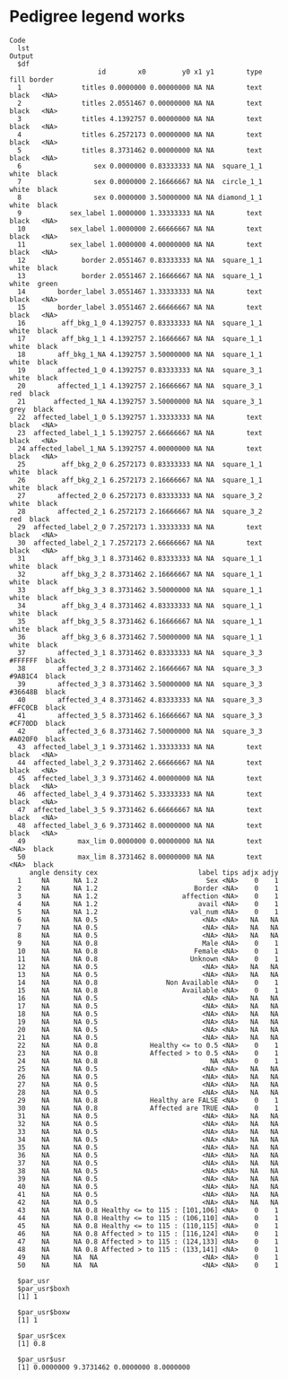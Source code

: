 # Pedigree legend works

    Code
      lst
    Output
      $df
                          id        x0         y0 x1 y1        type    fill border
      1               titles 0.0000000 0.00000000 NA NA        text   black   <NA>
      2               titles 2.0551467 0.00000000 NA NA        text   black   <NA>
      3               titles 4.1392757 0.00000000 NA NA        text   black   <NA>
      4               titles 6.2572173 0.00000000 NA NA        text   black   <NA>
      5               titles 8.3731462 0.00000000 NA NA        text   black   <NA>
      6                  sex 0.0000000 0.83333333 NA NA  square_1_1   white  black
      7                  sex 0.0000000 2.16666667 NA NA  circle_1_1   white  black
      8                  sex 0.0000000 3.50000000 NA NA diamond_1_1   white  black
      9            sex_label 1.0000000 1.33333333 NA NA        text   black   <NA>
      10           sex_label 1.0000000 2.66666667 NA NA        text   black   <NA>
      11           sex_label 1.0000000 4.00000000 NA NA        text   black   <NA>
      12              border 2.0551467 0.83333333 NA NA  square_1_1   white  black
      13              border 2.0551467 2.16666667 NA NA  square_1_1   white  green
      14        border_label 3.0551467 1.33333333 NA NA        text   black   <NA>
      15        border_label 3.0551467 2.66666667 NA NA        text   black   <NA>
      16         aff_bkg_1_0 4.1392757 0.83333333 NA NA  square_1_1   white  black
      17         aff_bkg_1_1 4.1392757 2.16666667 NA NA  square_1_1   white  black
      18        aff_bkg_1_NA 4.1392757 3.50000000 NA NA  square_1_1   white  black
      19        affected_1_0 4.1392757 0.83333333 NA NA  square_3_1   white  black
      20        affected_1_1 4.1392757 2.16666667 NA NA  square_3_1     red  black
      21       affected_1_NA 4.1392757 3.50000000 NA NA  square_3_1    grey  black
      22  affected_label_1_0 5.1392757 1.33333333 NA NA        text   black   <NA>
      23  affected_label_1_1 5.1392757 2.66666667 NA NA        text   black   <NA>
      24 affected_label_1_NA 5.1392757 4.00000000 NA NA        text   black   <NA>
      25         aff_bkg_2_0 6.2572173 0.83333333 NA NA  square_1_1   white  black
      26         aff_bkg_2_1 6.2572173 2.16666667 NA NA  square_1_1   white  black
      27        affected_2_0 6.2572173 0.83333333 NA NA  square_3_2   white  black
      28        affected_2_1 6.2572173 2.16666667 NA NA  square_3_2     red  black
      29  affected_label_2_0 7.2572173 1.33333333 NA NA        text   black   <NA>
      30  affected_label_2_1 7.2572173 2.66666667 NA NA        text   black   <NA>
      31         aff_bkg_3_1 8.3731462 0.83333333 NA NA  square_1_1   white  black
      32         aff_bkg_3_2 8.3731462 2.16666667 NA NA  square_1_1   white  black
      33         aff_bkg_3_3 8.3731462 3.50000000 NA NA  square_1_1   white  black
      34         aff_bkg_3_4 8.3731462 4.83333333 NA NA  square_1_1   white  black
      35         aff_bkg_3_5 8.3731462 6.16666667 NA NA  square_1_1   white  black
      36         aff_bkg_3_6 8.3731462 7.50000000 NA NA  square_1_1   white  black
      37        affected_3_1 8.3731462 0.83333333 NA NA  square_3_3 #FFFFFF  black
      38        affected_3_2 8.3731462 2.16666667 NA NA  square_3_3 #9AB1C4  black
      39        affected_3_3 8.3731462 3.50000000 NA NA  square_3_3 #36648B  black
      40        affected_3_4 8.3731462 4.83333333 NA NA  square_3_3 #FFC0CB  black
      41        affected_3_5 8.3731462 6.16666667 NA NA  square_3_3 #CF70DD  black
      42        affected_3_6 8.3731462 7.50000000 NA NA  square_3_3 #A020F0  black
      43  affected_label_3_1 9.3731462 1.33333333 NA NA        text   black   <NA>
      44  affected_label_3_2 9.3731462 2.66666667 NA NA        text   black   <NA>
      45  affected_label_3_3 9.3731462 4.00000000 NA NA        text   black   <NA>
      46  affected_label_3_4 9.3731462 5.33333333 NA NA        text   black   <NA>
      47  affected_label_3_5 9.3731462 6.66666667 NA NA        text   black   <NA>
      48  affected_label_3_6 9.3731462 8.00000000 NA NA        text   black   <NA>
      49             max_lim 0.0000000 0.00000000 NA NA        text    <NA>  black
      50             max_lim 8.3731462 8.00000000 NA NA        text    <NA>  black
         angle density cex                         label tips adjx adjy
      1     NA      NA 1.2                           Sex <NA>    0    1
      2     NA      NA 1.2                        Border <NA>    0    1
      3     NA      NA 1.2                     affection <NA>    0    1
      4     NA      NA 1.2                         avail <NA>    0    1
      5     NA      NA 1.2                       val_num <NA>    0    1
      6     NA      NA 0.5                          <NA> <NA>   NA   NA
      7     NA      NA 0.5                          <NA> <NA>   NA   NA
      8     NA      NA 0.5                          <NA> <NA>   NA   NA
      9     NA      NA 0.8                          Male <NA>    0    1
      10    NA      NA 0.8                        Female <NA>    0    1
      11    NA      NA 0.8                       Unknown <NA>    0    1
      12    NA      NA 0.5                          <NA> <NA>   NA   NA
      13    NA      NA 0.5                          <NA> <NA>   NA   NA
      14    NA      NA 0.8                 Non Available <NA>    0    1
      15    NA      NA 0.8                     Available <NA>    0    1
      16    NA      NA 0.5                          <NA> <NA>   NA   NA
      17    NA      NA 0.5                          <NA> <NA>   NA   NA
      18    NA      NA 0.5                          <NA> <NA>   NA   NA
      19    NA      NA 0.5                          <NA> <NA>   NA   NA
      20    NA      NA 0.5                          <NA> <NA>   NA   NA
      21    NA      NA 0.5                          <NA> <NA>   NA   NA
      22    NA      NA 0.8             Healthy <= to 0.5 <NA>    0    1
      23    NA      NA 0.8             Affected > to 0.5 <NA>    0    1
      24    NA      NA 0.8                            NA <NA>    0    1
      25    NA      NA 0.5                          <NA> <NA>   NA   NA
      26    NA      NA 0.5                          <NA> <NA>   NA   NA
      27    NA      NA 0.5                          <NA> <NA>   NA   NA
      28    NA      NA 0.5                          <NA> <NA>   NA   NA
      29    NA      NA 0.8             Healthy are FALSE <NA>    0    1
      30    NA      NA 0.8             Affected are TRUE <NA>    0    1
      31    NA      NA 0.5                          <NA> <NA>   NA   NA
      32    NA      NA 0.5                          <NA> <NA>   NA   NA
      33    NA      NA 0.5                          <NA> <NA>   NA   NA
      34    NA      NA 0.5                          <NA> <NA>   NA   NA
      35    NA      NA 0.5                          <NA> <NA>   NA   NA
      36    NA      NA 0.5                          <NA> <NA>   NA   NA
      37    NA      NA 0.5                          <NA> <NA>   NA   NA
      38    NA      NA 0.5                          <NA> <NA>   NA   NA
      39    NA      NA 0.5                          <NA> <NA>   NA   NA
      40    NA      NA 0.5                          <NA> <NA>   NA   NA
      41    NA      NA 0.5                          <NA> <NA>   NA   NA
      42    NA      NA 0.5                          <NA> <NA>   NA   NA
      43    NA      NA 0.8 Healthy <= to 115 : [101,106] <NA>    0    1
      44    NA      NA 0.8 Healthy <= to 115 : (106,110] <NA>    0    1
      45    NA      NA 0.8 Healthy <= to 115 : (110,115] <NA>    0    1
      46    NA      NA 0.8 Affected > to 115 : [116,124] <NA>    0    1
      47    NA      NA 0.8 Affected > to 115 : (124,133] <NA>    0    1
      48    NA      NA 0.8 Affected > to 115 : (133,141] <NA>    0    1
      49    NA      NA  NA                          <NA> <NA>    0    1
      50    NA      NA  NA                          <NA> <NA>    0    1
      
      $par_usr
      $par_usr$boxh
      [1] 1
      
      $par_usr$boxw
      [1] 1
      
      $par_usr$cex
      [1] 0.8
      
      $par_usr$usr
      [1] 0.0000000 9.3731462 0.0000000 8.0000000
      
      

